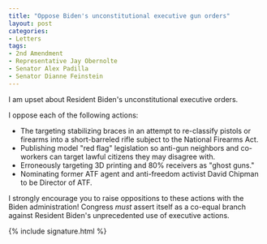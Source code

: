 ```yaml
---
title: "Oppose Biden's unconstitutional executive gun orders"
layout: post
categories:
- Letters
tags:
- 2nd Amendment
- Representative Jay Obernolte
- Senator Alex Padilla
- Senator Dianne Feinstein
---
```


I am upset about Resident Biden's unconstitutional executive orders.

I oppose each of the following actions:

- The targeting stabilizing braces in an attempt to re-classify pistols or firearms into a short-barreled rifle subject to the National Firearms Act.
- Publishing model "red flag" legislation so anti-gun neighbors and co-workers can target lawful citizens they may disagree with.
- Erroneously targeting 3D printing and 80% receivers as "ghost guns."
- Nominating former ATF agent and anti-freedom activist David Chipman to be Director of ATF.

I strongly encourage you to raise oppositions to these actions with the Biden administration! Congress *must* assert itself as a co-equal branch against Resident Biden's unprecedented use of executive actions.

{% include signature.html %}
